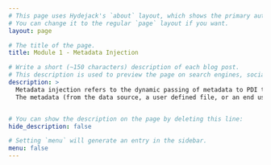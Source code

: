 ```yaml
---
# This page uses Hydejack's `about` layout, which shows the primary author's picture and about text at the top.
# You can change it to the regular `page` layout if you want.
layout: page

# The title of the page.
title: Module 1 - Metadata Injection

# Write a short (~150 characters) description of each blog post.
# This description is used to preview the page on search engines, social media, etc.
description: >
  Metadata injection refers to the dynamic passing of metadata to PDI transformations at run time in order to control complex data integration logic. 
  The metadata (from the data source, a user defined file, or an end user request) can be injected on the fly into a transformation template, providing the “instructions” to generate actual transformations. 


# You can show the description on the page by deleting this line:
hide_description: false

# Setting `menu` will generate an entry in the sidebar.
menu: false
---
```



